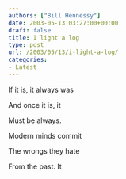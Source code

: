 ```yaml
---
authors: ["Bill Hennessy"]
date: 2003-05-13 03:27:00+00:00
draft: false
title: I light a log
type: post
url: /2003/05/13/i-light-a-log/
categories:
- Latest
---
```


If it is, it always was




And once it is, it 




Must be always.




Modern minds commit




The wrongs they hate




From the past. It
